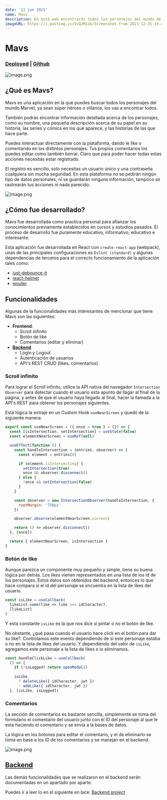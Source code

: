 ```yaml
---
date: '11 jun 2021'
name: Mavs
description: En está web encontrarás todos los personajes del mundo de Marvel, y algunos datos curiosos acerca de ellos.
imageURL: https://i.postimg.cc/VvQJM1sb/Screenshot-from-2021-12-31-13-46-24.png
---
```


# Mavs

### [Deployed](https://rsbmk.github.io/mavs/) | [Github](https://github.com/rsbmk/mavs) 

<div class='img-project'>

![image.png](https://i.postimg.cc/T2twfrgD/image.png)
</div>

## ¿Qué es Mavs?

Mavs es una aplicación en la que puedes buscar todos los personajes del mundo Marvel, ya sean súper héroes o villanos, los vas a encontrar todos.

También podrás encontrar información detallada acerca de los personajes, como su nombre, una pequeña descripción acerca de su papel en su historia, las series y cómics en los que aparece, y las historias de las que hace parte.

Puedes interactuar directamente con la plataforma, dando le like o comentando en los distintos personajes. Tus propios comentarios los puedes editar como también borrar. Claro que para poder hacer todas estas acciones necesitas estar registrado.

El registro es sencillo, solo necesitas un usuario único y una contraseña cualquiera sin mucha seguridad. En esta plataforma no se pedirán ningún tipo de datos personales, ni se guardarán ninguna información, tampoco se rastrearán tus acciones ni nada parecido.

<div class='img-project'>

![image.png](https://i.postimg.cc/cHgP8G6Y/image.png)</div>

## ¿Cómo fue desarrollado?
Mavs fue desarrollada como practica personal para afianzar los conocimientos previamente establecidos en cursos y estudios pasados. El proceso de desarrollo fue puramente educativo, informativo, educativo e interesante.

Esta aplicación fue desarrollada en React con `create-react-app` (webpack), unas de las principales configuraciones es `Eslint (standard)` y algunas dependencias de terceros para el correcto funcionamiento de la aplicación tales como:

- [just-debounce-it](https://www.npmjs.com/package/just-debounce-it)
- [react-helmet](https://www.npmjs.com/package/react-helmet)
- [wouter](https://github.com/molefrog/wouter)

## Funcionalidades
Algunas de la funcionalidades más interesantes de mencionar que tiene Mavs son las siguientes:

- **Frontend**: 
  - Scroll infinito
  - Botón de like
  - Comentarios (editar y eliminar)
- [**Backend**](/project/mavs-backend)
  - Login y Logout
  - Autenticación de usuarios
  - API's REST CRUD (likes, comentarios)

### Scroll infinito

Para lograr el Scroll infinito, utilice la API nativa del navegador `Intersection Observer` para detectar cuando el usuario esta apunto de llagar al final de la página, y antes de que el usuario haya llegado al final, hacer la llamada a la API's REST para obtener los personajes siguientes.

Está lógica la extraje en un Custom Hook `useNearScreen` y quedó de la siguiente manera:

``` javascript
export const useNearScreen = ({ once = true } = {}) => {
  const [isIntersection, setIntersection] = useState(false)
  const elementNearScreen = useRef(null)

  useEffect(function () {
    const handleIntersection = (entries, observer) => {
      const element = entries[0]

      if (element.isIntersecting) {
        setIntersection(true)
        once && observer.disconnect()
      } else {
        !once && setIntersection(false)
      }
    }

    const observer = new IntersectionObserver(handleIntersection, {
      rootMargin: '750px'
    })

    observer.observe(elementNearScreen.current)

    return () => observer.disconnect()
  }, [once])

  return { elementNearScreen, isIntersection }
}
```

### Botón de like

Aunque parezca un componente muy pequeño y simple, tiene su buena lógica por detrás. Los likes vienen representados en una lista de los id de los personajes. Estos datos son obtenidos del backend, entonces lo que hace compara si el id del personaje se encuentra en la lista de likes del usuario.

``` js 
const isLike = useCallback(
  likeList.some(like => like === idCharacter),
  [likeList]
)
```

Y esta constante `isLike` es la que nos dice si pintar o no el botón de like.

No obstante, ¿qué pasa cuando el usuario hace click en el botón para dar su like?. Controlamos este evento dependiendo de si este personaje estaba o no en la lista de likes del usuario. Y dependiendo del valor de `isLike`, agregamos este personaje a la lista de likes o lo eliminamos.

``` js
const handleClickLike = useCallback(
  () => {
    if (!isLogged) return openModal()
    
    isLike 
      ? deleteLike({ idCharacter, jwt }) 
      : addLike({ idCharacter, jwt })
  }, [isLike, isLogged])
```
###  Comentarios
La sección de comentarios es bastante sencilla, simplemente se toma del formulario el comentario del usuario junto con el ID del personaje al que le esta haciendo el comentario y se envía a la bases de datos.

La lógica en los botones para editar el comentario, y el de eliminarlo se toma en base a los ID de los comentarios y se manejan en el backend.

<div class='img-project'>

![image.png](https://i.postimg.cc/FFq9HNQW/image.png)
</div>

## [Backend](/project/mavs-backend)

Las demás funcionalidades que se realizaron en el backend serán documentadas en un apartado por aparte.

Puedes ir a leer lo en el siguiente en lace: [Backend project](/project/mavs-backend)